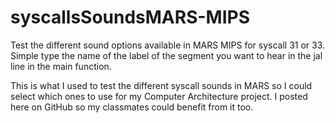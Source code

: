 # syscallsSoundsMARS-MIPS
Test the different sound options available in MARS MIPS for syscall 31 or 33. Simple type the name of the label of the segment you want to hear in the jal line in the main function.

This is what I used to test the different syscall sounds in MARS so I could select which ones to use for my Computer Architecture project.
I posted here on GitHub so my classmates could benefit from it too.
